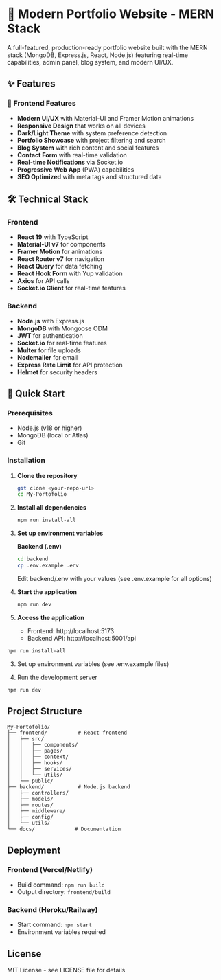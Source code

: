 # 🚀 Modern Portfolio Website - MERN Stack

A full-featured, production-ready portfolio website built with the MERN stack (MongoDB, Express.js, React, Node.js) featuring real-time capabilities, admin panel, blog system, and modern UI/UX.

## ✨ Features

### 🎨 Frontend Features

- **Modern UI/UX** with Material-UI and Framer Motion animations
- **Responsive Design** that works on all devices
- **Dark/Light Theme** with system preference detection
- **Portfolio Showcase** with project filtering and search
- **Blog System** with rich content and social features
- **Contact Form** with real-time validation
- **Real-time Notifications** via Socket.io
- **Progressive Web App** (PWA) capabilities
- **SEO Optimized** with meta tags and structured data

## 🛠️ Technical Stack

### Frontend

- **React 19** with TypeScript
- **Material-UI v7** for components
- **Framer Motion** for animations
- **React Router v7** for navigation
- **React Query** for data fetching
- **React Hook Form** with Yup validation
- **Axios** for API calls
- **Socket.io Client** for real-time features

### Backend

- **Node.js** with Express.js
- **MongoDB** with Mongoose ODM
- **JWT** for authentication
- **Socket.io** for real-time features
- **Multer** for file uploads
- **Nodemailer** for email
- **Express Rate Limit** for API protection
- **Helmet** for security headers

## 🚀 Quick Start

### Prerequisites

- Node.js (v18 or higher)
- MongoDB (local or Atlas)
- Git

### Installation

1. **Clone the repository**

   ```bash
   git clone <your-repo-url>
   cd My-Portofolio
   ```

2. **Install all dependencies**

   ```bash
   npm run install-all
   ```

3. **Set up environment variables**

   **Backend (.env)**

   ```bash
   cd backend
   cp .env.example .env
   ```

   Edit backend/.env with your values (see .env.example for all options)

4. **Start the application**

   ```bash
   npm run dev
   ```

5. **Access the application**
   - Frontend: http://localhost:5173
   - Backend API: http://localhost:5001/api

```bash
npm run install-all
```

3. Set up environment variables (see .env.example files)

4. Run the development server

```bash
npm run dev
```

## Project Structure

```
My-Portofolio/
├── frontend/          # React frontend
│   ├── src/
│   │   ├── components/
│   │   ├── pages/
│   │   ├── context/
│   │   ├── hooks/
│   │   ├── services/
│   │   └── utils/
│   └── public/
├── backend/           # Node.js backend
│   ├── controllers/
│   ├── models/
│   ├── routes/
│   ├── middleware/
│   ├── config/
│   └── utils/
└── docs/             # Documentation
```

## Deployment

### Frontend (Vercel/Netlify)

- Build command: `npm run build`
- Output directory: `frontend/build`

### Backend (Heroku/Railway)

- Start command: `npm start`
- Environment variables required

## License

MIT License - see LICENSE file for details
